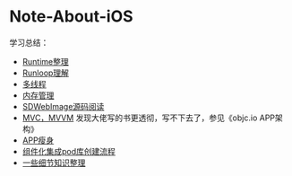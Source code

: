 # Note-About-iOS
学习总结：
* [Runtime整理](https://github.com/HeathWang/Note-About-iOS/blob/master/Runtime整理.md)
* [Runloop理解](https://github.com/HeathWang/Note-About-iOS/blob/master/Runloop理解.md)
* [多线程](https://github.com/HeathWang/Note-About-iOS/blob/master/多线程.md)
* [内存管理](https://github.com/HeathWang/Note-About-iOS/blob/master/iOS内存管理.md)
* [SDWebImage源码阅读](https://github.com/HeathWang/Note-About-iOS/blob/master/SDWebImage%20源码阅读.md)
* [MVC，MVVM](https://github.com/HeathWang/Note-About-iOS/blob/master/iOS中各种架构理解.md) 发现大佬写的书更透彻，写不下去了，参见《objc.io APP架构》
* [APP瘦身](https://github.com/HeathWang/Note-About-iOS/blob/master/APP瘦身.md)
* [组件化集成pod库创建流程](https://github.com/HeathWang/Note-About-iOS/blob/master/pod创建公有库.md)
* [一些细节知识整理](https://github.com/HeathWang/Note-About-iOS/blob/master/iOS小知识.md)
